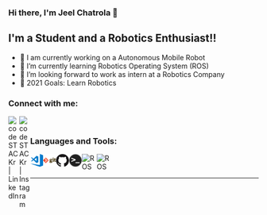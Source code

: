 ### Hi there, I'm Jeel Chatrola 👋


## I'm a Student and a Robotics Enthusiast!!

- 🔭 I am currently working on a Autonomous Mobile Robot
- 🌱 I’m currently learning Robotics Operating System (ROS)
- 👯 I’m looking forward to work as intern at a Robotics Company
- 🥅 2021 Goals: Learn Robotics

### Connect with me:
[<img align="left" alt="codeSTACKr | LinkedIn" width="22px" src="https://cdn.jsdelivr.net/npm/simple-icons@v3/icons/linkedin.svg" />][linkedin]
[<img align="left" alt="codeSTACKr | Instagram" width="22px" src="https://cdn.jsdelivr.net/npm/simple-icons@v3/icons/instagram.svg" />][instagram]

<br />


### Languages and Tools:

[<img align="left" alt="Visual Studio Code" width="26px" src="https://raw.githubusercontent.com/github/explore/80688e429a7d4ef2fca1e82350fe8e3517d3494d/topics/visual-studio-code/visual-studio-code.png" />][Github]
[<img align="left" alt="Git" width="26px" src="https://raw.githubusercontent.com/github/explore/80688e429a7d4ef2fca1e82350fe8e3517d3494d/topics/git/git.png" />][Github]
[<img align="left" alt="GitHub" width="26px" src="https://raw.githubusercontent.com/github/explore/78df643247d429f6cc873026c0622819ad797942/topics/github/github.png" />][Github]
[<img align="left" alt="Terminal" width="26px" src="https://raw.githubusercontent.com/github/explore/80688e429a7d4ef2fca1e82350fe8e3517d3494d/topics/terminal/terminal.png" />][Github]
[<img align="left" alt="ROS" width="30px" src="https://www.worksonarm.com/wp-content/uploads/2017/09/ROS-Logo-.png" />][ROS]
[<img align="left" alt="ROS" width="25px" src="https://upload.wikimedia.org/wikipedia/commons/c/c3/Python-logo-notext.svg" />][Github]

<br />
<br />

***

[instagram]: https://instagram.com/jeel_chatrola
[linkedin]: https://www.linkedin.com/in/jeel-chatrola-5110141b9/
[Github]: https://github.com/JeelChatrola
[ROS]: https://www.ros.org/install/
